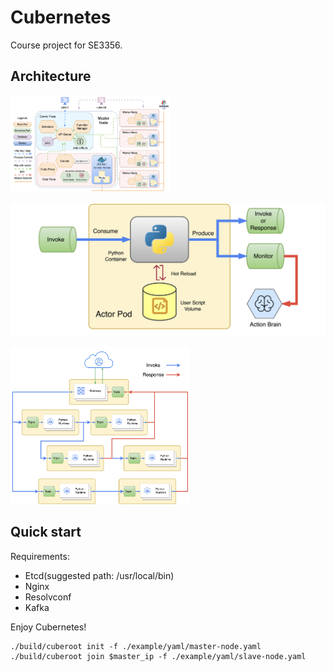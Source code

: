 # Cubernetes
Course project for SE3356. 

## Architecture

<img src="docs/Cubernetes验收报告.assets/overview.png" alt="overview" style="zoom: 25%;" />

![serverless1](docs/Cubernetes验收报告.assets/serverless1.png)

<img src="docs/Cubernetes验收报告.assets/serverless2.png" alt="serverless2" style="zoom:28%;" />

## Quick start

Requirements: 

- Etcd(suggested path: /usr/local/bin)
- Nginx
- Resolvconf
- Kafka

Enjoy Cubernetes!

```shell
./build/cuberoot init -f ./example/yaml/master-node.yaml
./build/cuberoot join $master_ip -f ./example/yaml/slave-node.yaml
```
